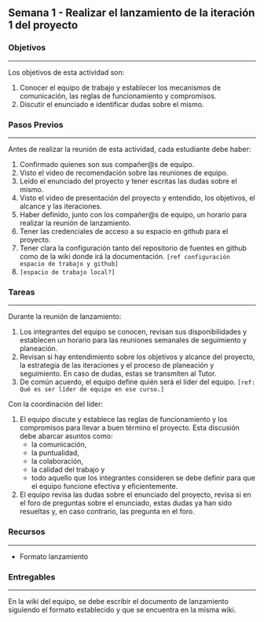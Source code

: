 ## Semana 1 - Realizar el lanzamiento de la iteración 1 del proyecto

### Objetivos
----
Los objetivos de esta actividad son:

1. Conocer el equipo de trabajo y establecer los mecanismos de comunicación, las reglas de funcionamiento y compromisos. 
2. Discutir el enunciado e identificar dudas sobre el mismo. 
   
### Pasos Previos
----
Antes de realizar la reunión de esta actividad, cada estudiante debe haber: 

1. Confirmado quienes son sus compañer@s de equipo.
2. Visto el video de recomendación sobre las reuniones de equipo.
3. Leído el enunciado del proyecto y tener escritas las dudas sobre el mismo.
4. Visto el video de presentación del proyecto y entendido, los objetivos, el alcance y las iteraciones. 
5. Haber definido, junto con los compañer@s de equipo, un horario para realizar la reunión de lanzamiento.
6. Tener las credenciales de acceso a su espacio en github para el proyecto.
7. Tener clara la configuración tanto del repositorio de fuentes en github como de la wiki donde irá la documentación. `[ref configuración espacio de trabajo y github]`
8. `[espacio de trabajo local?]`


### Tareas
----
Durante la reunión de lanzamiento: 
1. Los integrantes del equipo se conocen, revisan sus disponibilidades y establecen un horario para las reuniones semanales de 
   seguimiento y planeación.
2. Revisan si hay entendimiento sobre los objetivos y alcance del proyecto, 
   la estrategia de las iteraciones y el proceso de planeación y seguimiento. En caso de dudas, estas se transmiten al Tutor. 
3. De común acuerdo, el equipo define quién será el líder del equipo. `[ref: Qué es ser líder de equipo en ese curso.]`

Con la coordinación del líder:

1. El equipo discute y establece las reglas de funcionamiento y 
   los compromisos para llevar a buen término el proyecto. Esta discusión debe abarcar asuntos como:
   *  la comunicación, 
   *  la puntualidad, 
   *  la colaboración, 
   *  la calidad del trabajo y 
   *  todo aquello que los integrantes consideren se debe definir para que el equipo funcione efectiva y eficientemente.
2. El equipo revisa las dudas sobre el enunciado del proyecto, revisa si en el foro de preguntas sobre el enunciado, 
   estas dudas ya han sido resueltas y, en caso contrario, las pregunta en el foro. 

### Recursos
----
* Formato lanzamiento

### Entregables
----
En la wiki del equipo, se debe escribir el documento de lanzamiento siguiendo el formato establecido y que se 
encuentra en la misma wiki.

